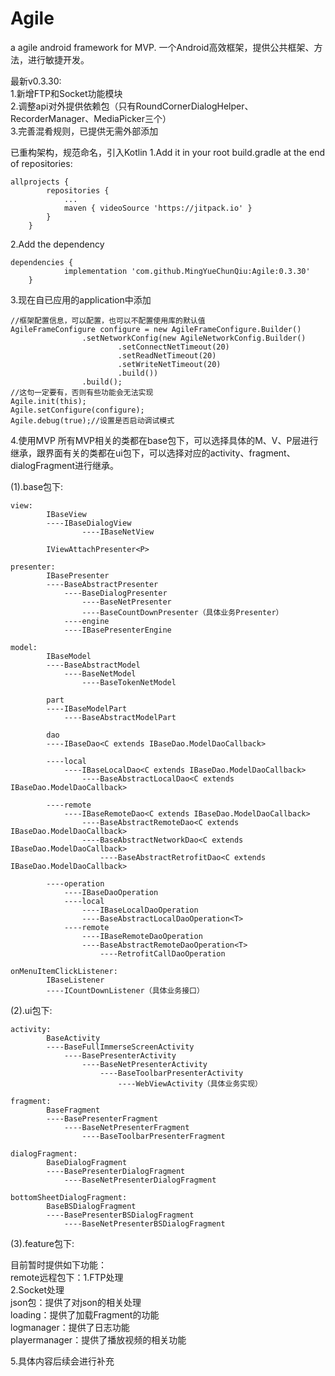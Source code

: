# Agile
a agile android framework for MVP.
一个Android高效框架，提供公共框架、方法，进行敏捷开发。

最新v0.3.30:</br>
    1.新增FTP和Socket功能模块</br>
    2.调整api对外提供依赖包（只有RoundCornerDialogHelper、RecorderManager、MediaPicker三个）</br>
    3.完善混肴规则，已提供无需外部添加

已重构架构，规范命名，引入Kotlin
1.Add it in your root build.gradle at the end of repositories:
```
allprojects {
		repositories {
			...
			maven { videoSource 'https://jitpack.io' }
		}
	}
```
2.Add the dependency
```
dependencies {
	        implementation 'com.github.MingYueChunQiu:Agile:0.3.30'
	}
```

3.现在自已应用的application中添加
```
//框架配置信息，可以配置，也可以不配置使用库的默认值
AgileFrameConfigure configure = new AgileFrameConfigure.Builder()
                .setNetworkConfig(new AgileNetworkConfig.Builder()
                        .setConnectNetTimeout(20)
                        .setReadNetTimeout(20)
                        .setWriteNetTimeout(20)
                        .build())
                .build();
//这句一定要有，否则有些功能会无法实现
Agile.init(this);
Agile.setConfigure(configure);
Agile.debug(true);//设置是否启动调试模式
```
4.使用MVP
所有MVP相关的类都在base包下，可以选择具体的M、V、P层进行继承，跟界面有关的类都在ui包下，可以选择对应的activity、fragment、dialogFragment进行继承。

(1).base包下:

```
view:		
		IBaseView
	  	----IBaseDialogView
	     	    ----IBaseNetView
		    
		IViewAttachPresenter<P>
	
presenter:	
		IBasePresenter
		----BaseAbstractPresenter
		    ----BaseDialogPresenter
		        ----BaseNetPresenter
			    ----BaseCountDownPresenter（具体业务Presenter）
	        ----engine
		    ----IBasePresenterEngine
		    
model:		
		IBaseModel
		----BaseAbstractModel
		    ----BaseNetModel
		        ----BaseTokenNetModel
		
		part 
		----IBaseModelPart
		    ----BaseAbstractModelPart
		    
		dao
		----IBaseDao<C extends IBaseDao.ModelDaoCallback>
		
		----local
		    ----IBaseLocalDao<C extends IBaseDao.ModelDaoCallback>
		        ----BaseAbstractLocalDao<C extends IBaseDao.ModelDaoCallback>
			
		----remote
		    ----IBaseRemoteDao<C extends IBaseDao.ModelDaoCallback>
		        ----BaseAbstractRemoteDao<C extends IBaseDao.ModelDaoCallback>
			    ----BaseAbstractNetworkDao<C extends IBaseDao.ModelDaoCallback>
			        ----BaseAbstractRetrofitDao<C extends IBaseDao.ModelDaoCallback>
			
		----operation
		    ----IBaseDaoOperation
		    ----local
		        ----IBaseLocalDaoOperation
			    ----BaseAbstractLocalDaoOperation<T>
		    ----remote
		        ----IBaseRemoteDaoOperation
			    ----BaseAbstractRemoteDaoOperation<T>
			        ----RetrofitCallDaoOperation
				
onMenuItemClickListener:
		IBaseListener
		----ICountDownListener（具体业务接口）
```

(2).ui包下:

```
activity:	
		BaseActivity
		----BaseFullImmerseScreenActivity
		    ----BasePresenterActivity
		        ----BaseNetPresenterActivity
		            ----BaseToolbarPresenterActivity
	        	        ----WebViewActivity（具体业务实现）
					
fragment:	
		BaseFragment
		----BasePresenterFragment
		    ----BaseNetPresenterFragment
		        ----BaseToolbarPresenterFragment
			
dialogFragment:	
		BaseDialogFragment
		----BasePresenterDialogFragment
		    ----BaseNetPresenterDialogFragment
		
bottomSheetDialogFragment:	
		BaseBSDialogFragment
		----BasePresenterBSDialogFragment
		    ----BaseNetPresenterBSDialogFragment
```

(3).feature包下:

目前暂时提供如下功能：&nbsp;</br>
        remote远程包下：1.FTP处理</br>
                       2.Socket处理</br>
	json包：提供了对json的相关处理</br>
	loading：提供了加载Fragment的功能</br>
	logmanager：提供了日志功能</br>
	playermanager：提供了播放视频的相关功能</br>
	
5.具体内容后续会进行补充
